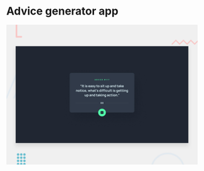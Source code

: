 # Advice generator app

![Design preview for the Advice generator app coding challenge](./images/desktop-preview.jpg)
